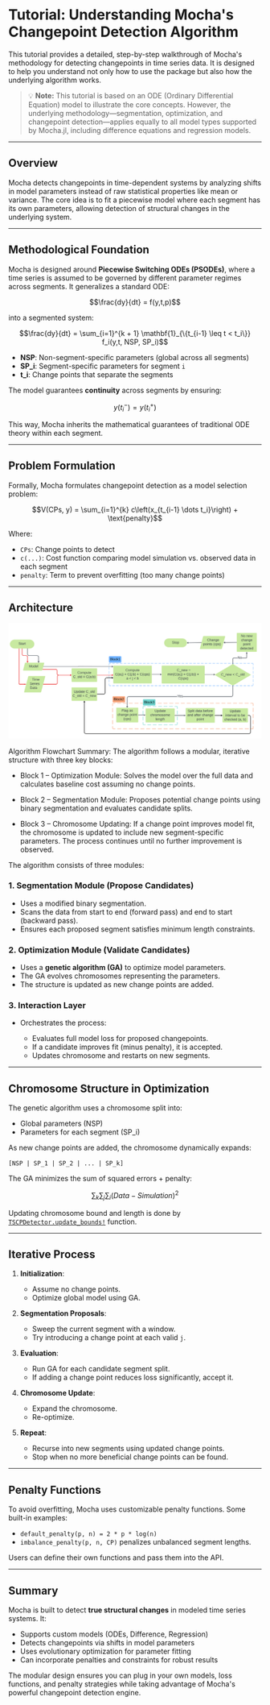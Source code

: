 # Tutorial: Understanding Mocha's Changepoint Detection Algorithm

This tutorial provides a detailed, step-by-step walkthrough of Mocha's methodology for detecting changepoints in time series data. It is designed to help you understand not only how to use the package but also how the underlying algorithm works.

> 💡 **Note:** This tutorial is based on an ODE (Ordinary Differential Equation) model to illustrate the core concepts. However, the underlying methodology—segmentation, optimization, and changepoint detection—applies equally to all model types supported by Mocha.jl, including difference equations and regression models.

---

## Overview

Mocha detects changepoints in time-dependent systems by analyzing shifts in model parameters instead of raw statistical properties like mean or variance. The core idea is to fit a piecewise model where each segment has its own parameters, allowing detection of structural changes in the underlying system.

---

## Methodological Foundation

Mocha is designed around **Piecewise Switching ODEs (PSODEs)**, where a time series is assumed to be governed by different parameter regimes across segments. It generalizes a standard ODE:

```math
\frac{dy}{dt} = f(y,t,p)
```

into a segmented system:

```math
\frac{dy}{dt} = \sum_{i=1}^{k + 1} \mathbf{1}_{\{t_{i-1} \leq t < t_i\}} f_i(y,t, NSP, SP_i)
```

* **NSP**: Non-segment-specific parameters (global across all segments)
* **SP\_i**: Segment-specific parameters for segment `i`
* **t\_i**: Change points that separate the segments

The model guarantees **continuity** across segments by ensuring:

```math
y(t_i^-) = y(t_i^+)
```

This way, Mocha inherits the mathematical guarantees of traditional ODE theory within each segment.

---

## Problem Formulation

Formally, Mocha formulates changepoint detection as a model selection problem:

```math
V(CPs, y) = \sum_{i=1}^{k} c\left(x_{t_{i-1} \dots t_i}\right) + \text{penalty}
```

Where:

* `CPs`: Change points to detect
* `c(...)`: Cost function comparing model simulation vs. observed data in each segment
* `penalty`: Term to prevent overfitting (too many change points)

---

## Architecture
![Mocha Flowchart](fig/flowchart.png)

Algorithm Flowchart Summary: The algorithm follows a modular, iterative structure with three key blocks:

* Block 1 – Optimization Module: Solves the model over the full data and calculates baseline cost assuming no change points.

* Block 2 – Segmentation Module: Proposes potential change points using binary segmentation and evaluates candidate splits.

* Block 3 – Chromosome Updating: If a change point improves model fit, the chromosome is updated to include new segment-specific parameters. The process continues until no further improvement is observed.

The algorithm consists of three modules:

### 1. Segmentation Module (Propose Candidates)

* Uses a modified binary segmentation.
* Scans the data from start to end (forward pass) and end to start (backward pass).
* Ensures each proposed segment satisfies minimum length constraints.

### 2. Optimization Module (Validate Candidates)

* Uses a **genetic algorithm (GA)** to optimize model parameters.
* The GA evolves chromosomes representing the parameters.
* The structure is updated as new change points are added.

### 3. Interaction Layer

* Orchestrates the process:

  * Evaluates full model loss for proposed changepoints.
  * If a candidate improves fit (minus penalty), it is accepted.
  * Updates chromosome and restarts on new segments.

---

## Chromosome Structure in Optimization

The genetic algorithm uses a chromosome split into:

* Global parameters (NSP)
* Parameters for each segment (SP\_i)

As new change points are added, the chromosome dynamically expands:

```text
[NSP | SP_1 | SP_2 | ... | SP_k]
```

The GA minimizes the sum of squared errors + penalty:

```math
\sum_{k}\sum_{j}\sum_{i}(Data - Simulation)^2
```

Updating chromosome bound and length is done by [`TSCPDetector.update_bounds!`](@ref) function.

---

## Iterative Process

1. **Initialization**:

   * Assume no change points.
   * Optimize global model using GA.

2. **Segmentation Proposals**:

   * Sweep the current segment with a window.
   * Try introducing a change point at each valid `j`.

3. **Evaluation**:

   * Run GA for each candidate segment split.
   * If adding a change point reduces loss significantly, accept it.

4. **Chromosome Update**:

   * Expand the chromosome.
   * Re-optimize.

5. **Repeat**:

   * Recurse into new segments using updated change points.
   * Stop when no more beneficial change points can be found.

---

## Penalty Functions

To avoid overfitting, Mocha uses customizable penalty functions. Some built-in examples:

* `default_penalty(p, n) = 2 * p * log(n)`
* `imbalance_penalty(p, n, CP)` penalizes unbalanced segment lengths.

Users can define their own functions and pass them into the API.

---

## Summary

Mocha is built to detect **true structural changes** in modeled time series systems. It:

* Supports custom models (ODEs, Difference, Regression)
* Detects changepoints via shifts in model parameters
* Uses evolutionary optimization for parameter fitting
* Can incorporate penalties and constraints for robust results

The modular design ensures you can plug in your own models, loss functions, and penalty strategies while taking advantage of Mocha's powerful changepoint detection engine.

